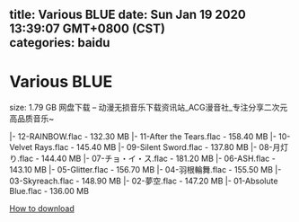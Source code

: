 
title: Various BLUE
date: Sun Jan 19 2020 13:39:07 GMT+0800 (CST)    
categories: baidu
---

# Various BLUE
size: 1.79 GB
 网盘下载 – 动漫无损音乐下载资讯站_ACG漫音社_专注分享二次元高品质音乐~
 
|- 12-RAINBOW.flac - 132.30 MB
|- 11-After the Tears.flac - 158.40 MB
|- 10-Velvet Rays.flac - 145.40 MB
|- 09-Silent Sword.flac - 137.80 MB
|- 08-月灯り.flac - 144.40 MB
|- 07-チョ・イ・ス.flac - 181.20 MB
|- 06-ASH.flac - 143.10 MB
|- 05-Glitter.flac - 156.70 MB
|- 04-羽根輪舞.flac - 155.50 MB
|- 03-Skyreach.flac - 148.90 MB
|- 02-夢空.flac - 147.20 MB
|- 01-Absolute Blue.flac - 136.00 MB

[How to download](https://bpcam.bemobtrk.com/go/2ceec3aa-1ca2-46d6-b9ff-aaa5c184517c?jno=3407)